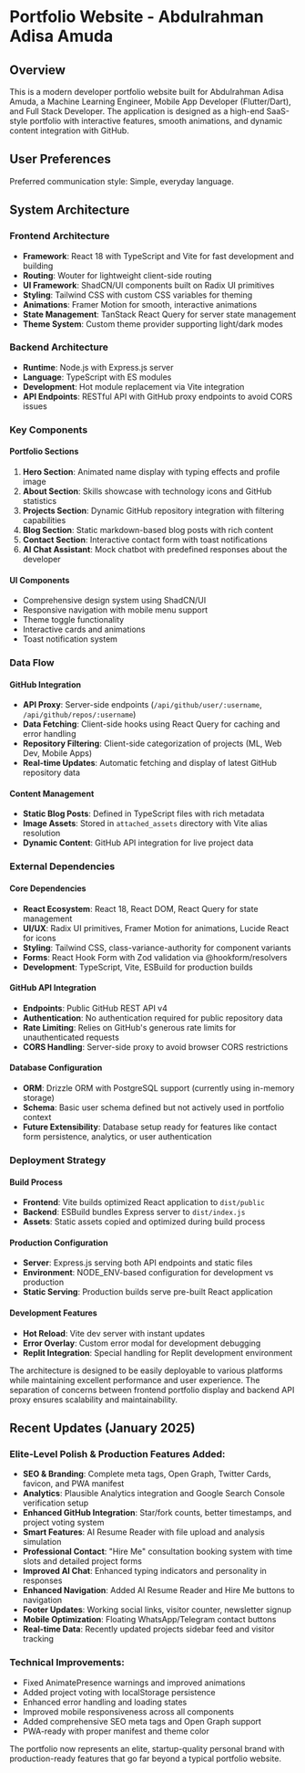 # Portfolio Website - Abdulrahman Adisa Amuda

## Overview

This is a modern developer portfolio website built for Abdulrahman Adisa Amuda, a Machine Learning Engineer, Mobile App Developer (Flutter/Dart), and Full Stack Developer. The application is designed as a high-end SaaS-style portfolio with interactive features, smooth animations, and dynamic content integration with GitHub.

## User Preferences

Preferred communication style: Simple, everyday language.

## System Architecture

### Frontend Architecture
- **Framework**: React 18 with TypeScript and Vite for fast development and building
- **Routing**: Wouter for lightweight client-side routing
- **UI Framework**: ShadCN/UI components built on Radix UI primitives
- **Styling**: Tailwind CSS with custom CSS variables for theming
- **Animations**: Framer Motion for smooth, interactive animations
- **State Management**: TanStack React Query for server state management
- **Theme System**: Custom theme provider supporting light/dark modes

### Backend Architecture
- **Runtime**: Node.js with Express.js server
- **Language**: TypeScript with ES modules
- **Development**: Hot module replacement via Vite integration
- **API Endpoints**: RESTful API with GitHub proxy endpoints to avoid CORS issues

### Key Components

#### Portfolio Sections
1. **Hero Section**: Animated name display with typing effects and profile image
2. **About Section**: Skills showcase with technology icons and GitHub statistics
3. **Projects Section**: Dynamic GitHub repository integration with filtering capabilities
4. **Blog Section**: Static markdown-based blog posts with rich content
5. **Contact Section**: Interactive contact form with toast notifications
6. **AI Chat Assistant**: Mock chatbot with predefined responses about the developer

#### UI Components
- Comprehensive design system using ShadCN/UI
- Responsive navigation with mobile menu support
- Theme toggle functionality
- Interactive cards and animations
- Toast notification system

### Data Flow

#### GitHub Integration
- **API Proxy**: Server-side endpoints (`/api/github/user/:username`, `/api/github/repos/:username`) 
- **Data Fetching**: Client-side hooks using React Query for caching and error handling
- **Repository Filtering**: Client-side categorization of projects (ML, Web Dev, Mobile Apps)
- **Real-time Updates**: Automatic fetching and display of latest GitHub repository data

#### Content Management
- **Static Blog Posts**: Defined in TypeScript files with rich metadata
- **Image Assets**: Stored in `attached_assets` directory with Vite alias resolution
- **Dynamic Content**: GitHub API integration for live project data

### External Dependencies

#### Core Dependencies
- **React Ecosystem**: React 18, React DOM, React Query for state management
- **UI/UX**: Radix UI primitives, Framer Motion for animations, Lucide React for icons
- **Styling**: Tailwind CSS, class-variance-authority for component variants
- **Forms**: React Hook Form with Zod validation via @hookform/resolvers
- **Development**: TypeScript, Vite, ESBuild for production builds

#### GitHub API Integration
- **Endpoints**: Public GitHub REST API v4
- **Authentication**: No authentication required for public repository data
- **Rate Limiting**: Relies on GitHub's generous rate limits for unauthenticated requests
- **CORS Handling**: Server-side proxy to avoid browser CORS restrictions

#### Database Configuration
- **ORM**: Drizzle ORM with PostgreSQL support (currently using in-memory storage)
- **Schema**: Basic user schema defined but not actively used in portfolio context
- **Future Extensibility**: Database setup ready for features like contact form persistence, analytics, or user authentication

### Deployment Strategy

#### Build Process
- **Frontend**: Vite builds optimized React application to `dist/public`
- **Backend**: ESBuild bundles Express server to `dist/index.js`
- **Assets**: Static assets copied and optimized during build process

#### Production Configuration
- **Server**: Express.js serving both API endpoints and static files
- **Environment**: NODE_ENV-based configuration for development vs production
- **Static Serving**: Production builds serve pre-built React application

#### Development Features
- **Hot Reload**: Vite dev server with instant updates
- **Error Overlay**: Custom error modal for development debugging
- **Replit Integration**: Special handling for Replit development environment

The architecture is designed to be easily deployable to various platforms while maintaining excellent performance and user experience. The separation of concerns between frontend portfolio display and backend API proxy ensures scalability and maintainability.

## Recent Updates (January 2025)

### Elite-Level Polish & Production Features Added:
- **SEO & Branding**: Complete meta tags, Open Graph, Twitter Cards, favicon, and PWA manifest
- **Analytics**: Plausible Analytics integration and Google Search Console verification setup
- **Enhanced GitHub Integration**: Star/fork counts, better timestamps, and project voting system
- **Smart Features**: AI Resume Reader with file upload and analysis simulation
- **Professional Contact**: "Hire Me" consultation booking system with time slots and detailed project forms
- **Improved AI Chat**: Enhanced typing indicators and personality in responses
- **Enhanced Navigation**: Added AI Resume Reader and Hire Me buttons to navigation
- **Footer Updates**: Working social links, visitor counter, newsletter signup
- **Mobile Optimization**: Floating WhatsApp/Telegram contact buttons
- **Real-time Data**: Recently updated projects sidebar feed and visitor tracking

### Technical Improvements:
- Fixed AnimatePresence warnings and improved animations
- Added project voting with localStorage persistence  
- Enhanced error handling and loading states
- Improved mobile responsiveness across all components
- Added comprehensive SEO meta tags and Open Graph support
- PWA-ready with proper manifest and theme color

The portfolio now represents an elite, startup-quality personal brand with production-ready features that go far beyond a typical portfolio website.